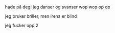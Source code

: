 
hade på deg!
jeg danser og svanser
wop wop op op


jeg bruker briller, 
men irena er blind

jeg fucker opp 2